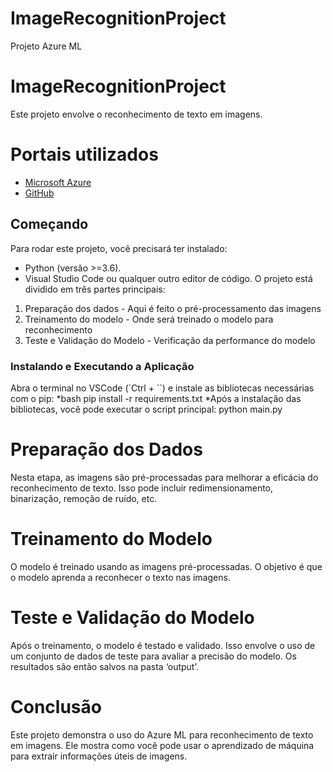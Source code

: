 # ImageRecognitionProject
Projeto Azure ML 

# ImageRecognitionProject

Este projeto envolve o reconhecimento de texto em imagens.

# Portais utilizados
- [Microsoft Azure](https://azure.microsoft.com/pt-br/)
- [GitHub](https://github.com)
## Começando
Para rodar este projeto, você precisará ter instalado:
- Python (versão >=3.6).
- Visual Studio Code ou qualquer outro editor de código.
O projeto está dividido em três partes principais:
1. Preparação dos dados - Aqui é feito o pré-processamento das imagens
2. Treinamento do modelo - Onde será treinado o modelo para reconhecimento
3. Teste e Validação do Modelo - Verificação da performance do modelo

### Instalando e Executando a Aplicação
Abra o terminal no VSCode (`Ctrl + ``) e instale as bibliotecas
necessárias com o pip:
*bash
pip install -r requirements.txt
*Após a instalação das bibliotecas, você pode executar o script principal:
 python main.py

# Preparação dos Dados
Nesta etapa, as imagens são pré-processadas para melhorar a eficácia do reconhecimento de texto. Isso pode incluir redimensionamento, binarização, remoção de ruído, etc.

#  Treinamento do Modelo
O modelo é treinado usando as imagens pré-processadas. O objetivo é que o modelo aprenda a reconhecer o texto nas imagens.

# Teste e Validação do Modelo
Após o treinamento, o modelo é testado e validado. Isso envolve o uso de um conjunto de dados de teste para avaliar a precisão do modelo. Os resultados são então salvos na pasta ‘output’.

# Conclusão
Este projeto demonstra o uso do Azure ML para reconhecimento de texto em imagens. Ele mostra como você pode usar o aprendizado de máquina para extrair informações úteis de imagens.


